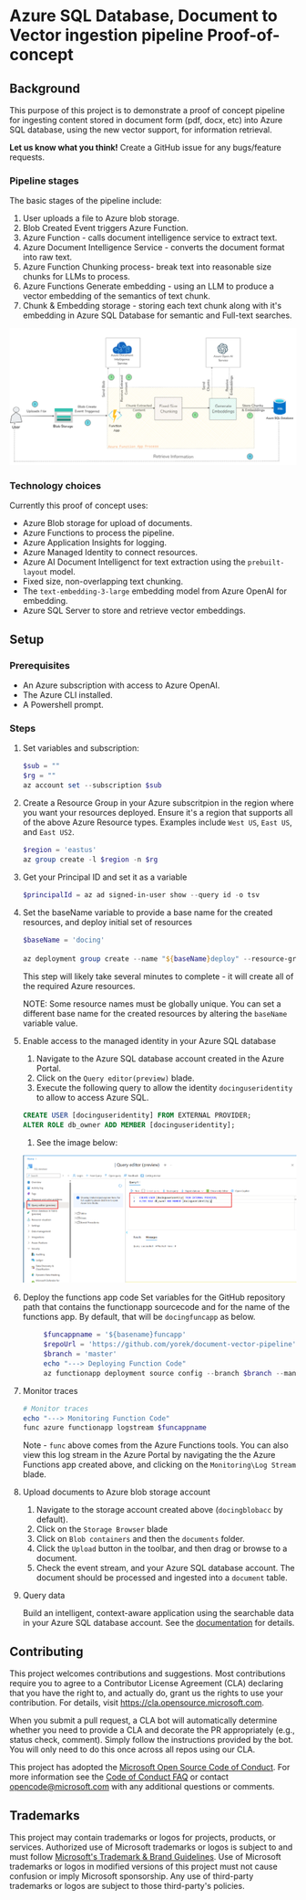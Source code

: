 # Azure SQL Database, Document to Vector ingestion pipeline Proof-of-concept

## Background
This purpose of this project is to demonstrate a proof of concept pipeline for ingesting content stored in document form (pdf, docx, etc) into Azure SQL database, using the new vector support, for information retrieval.

**Let us know what you think!** Create a GitHub issue for any bugs/feature requests.

### Pipeline stages
The basic stages of the pipeline include:

1. User uploads a file to Azure blob storage.
1. Blob Created Event triggers Azure Function.
1. Azure Function - calls document intelligence service to extract text.
1. Azure Document Intelligence Service - converts the document format into raw text.
1. Azure Function Chunking process- break text into reasonable size chunks for LLMs to process.
1. Azure Functions Generate embedding - using an LLM to produce a vector embedding of the semantics of text chunk.
1. Chunk & Embedding storage - storing each text chunk along with it's embedding in Azure SQL Database for semantic and Full-text searches.

![pipleline](images/azuresql_pipeline.png "Pipeline")

### Technology choices
Currently this proof of concept uses:
* Azure Blob storage for upload of documents.
* Azure Functions to process the pipeline.
* Azure Application Insights for logging.
* Azure Managed Identity to connect resources.
* Azure AI Document Intelligenct for text extraction using the `prebuilt-layout` model.
* Fixed size, non-overlapping text chunking.
* The `text-embedding-3-large` embedding model from Azure OpenAI for embedding.
* Azure SQL Server to store and retrieve vector embeddings.

## Setup

### Prerequisites
* An Azure subscription with access to Azure OpenAI.
* The Azure CLI installed.
* A Powershell prompt.


### Steps


1. Set variables and subscription:
    ```powershell
    $sub = ""
    $rg = ""
    az account set --subscription $sub    
    ```

1. Create a Resource Group in your Azure subscritpion in the region where you want your resources deployed. Ensure it's a region that supports all of the above Azure Resource types. Examples include `West US`, `East US`, and `East US2`.

    ```powershell
    $region = 'eastus'
    az group create -l $region -n $rg 
    ```

1. Get your Principal ID and set it as a variable

    ```powershell
    $principalId = az ad signed-in-user show --query id -o tsv
    ```

1. Set the baseName variable to provide a base name for the created resources, and deploy initial set of resources

    ```powershell
    $baseName = 'docing'

    az deployment group create --name "${baseName}deploy" --resource-group $rg --template-file '.\deployment\main.bicep' -p .\deployment\main.bicepparam --parameters userPrincipalId=$principalId baseName=$baseName
    ```
    
    This step will likely take several minutes to complete - it will create all of the required Azure resources.

    NOTE: Some resource names must be globally unique. You can set a different base name for the created resources by altering the `baseName` variable value.    

1. Enable access to the managed identity in your Azure SQL database

    1. Navigate to the Azure SQL database account created in the Azure Portal.
    1. Click on the `Query editor(preview)` blade.
    1. Execute the following query to allow the identity `docinguseridentity` to allow to access Azure SQL.
    ``` SQL
    CREATE USER [docinguseridentity] FROM EXTERNAL PROVIDER;
    ALTER ROLE db_owner ADD MEMBER [docinguseridentity];
    ```
    1. See the image below:

    ![screenshot](images/azuresql_managedidentity.png "Enable vector search")

1. Deploy the functions app code
    Set variables for the GitHub repository path that contains the functionapp sourcecode and for the name of the functions app. By default, that will be `docingfuncapp` as below. 
   ```powershell
        $funcappname = '${basename}funcapp'
        $repoUrl = 'https://github.com/yorek/document-vector-pipeline'
        $branch = 'master'
        echo "---> Deploying Function Code"
        az functionapp deployment source config --branch $branch --manual-integration --name $funcappname --repo-url $repoUrl --resource-group $rg
    ```

1. Monitor traces
    ```powershell
    # Monitor traces 
    echo "---> Monitoring Function Code"
    func azure functionapp logstream $funcappname
    ```
    Note - `func` above comes from the Azure Functions tools.  You can also view this log stream in the Azure Portal by navigating the the Azure Functions app created above, and clicking on the `Monitoring\Log Stream` blade.

1. Upload documents to Azure blob storage account
    1. Navigate to the storage account created above (`docingblobacc` by default).
    1. Click on the `Storage Browser` blade
    1. Click on `Blob containers` and then the `documents` folder.
    1. Click the `Upload` button in the toolbar, and then drag or browse to a document.
    1. Check the event stream, and your Azure SQL database account. The document should be processed and ingested into a `document` table.

1. Query data

    Build an intelligent, context-aware application using the searchable data in your Azure SQL database account. See the [documentation](https://github.com/Azure-Samples/azure-sql-db-vector-search) for details.

## Contributing

This project welcomes contributions and suggestions.  Most contributions require you to agree to a
Contributor License Agreement (CLA) declaring that you have the right to, and actually do, grant us
the rights to use your contribution. For details, visit https://cla.opensource.microsoft.com.

When you submit a pull request, a CLA bot will automatically determine whether you need to provide
a CLA and decorate the PR appropriately (e.g., status check, comment). Simply follow the instructions
provided by the bot. You will only need to do this once across all repos using our CLA.

This project has adopted the [Microsoft Open Source Code of Conduct](https://opensource.microsoft.com/codeofconduct/).
For more information see the [Code of Conduct FAQ](https://opensource.microsoft.com/codeofconduct/faq/) or
contact [opencode@microsoft.com](mailto:opencode@microsoft.com) with any additional questions or comments.

## Trademarks

This project may contain trademarks or logos for projects, products, or services. Authorized use of Microsoft 
trademarks or logos is subject to and must follow 
[Microsoft's Trademark & Brand Guidelines](https://www.microsoft.com/en-us/legal/intellectualproperty/trademarks/usage/general).
Use of Microsoft trademarks or logos in modified versions of this project must not cause confusion or imply Microsoft sponsorship.
Any use of third-party trademarks or logos are subject to those third-party's policies.
